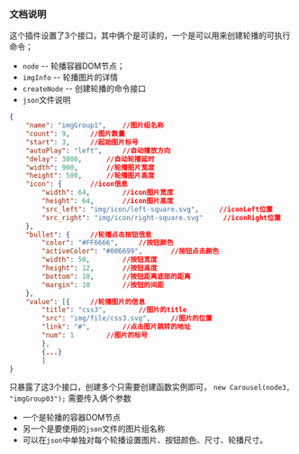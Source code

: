 ### 文档说明

这个插件设置了3个接口，其中俩个是可读的，一个是可以用来创建轮播的可执行命令；

- `node` -- 轮播容器DOM节点；
- `imgInfo` -- 轮播图片的详情
- `createNode` -- 创建轮播的命令接口
- `json`文件说明

```json
{
    "name": "imgGroup1",    //图片组名称
    "count": 9,     //图片数量
    "start": 3,     //起始图片标号
    "autoPlay": "left",     //自动播放方向
    "delay": 3000,      //自动轮播延时
    "width": 900,       //轮播图片宽度
    "height": 500,      //轮播图片高度
    "icon": {       //icon信息
        "width": 64,        //icon图片宽度
        "height": 64,       //icon图片高度
        "src_left": "img/icon/left-square.svg",     //iconLeft位置
        "src_right": "img/icon/right-square.svg"     //iconRight位置
    },
    "bullet": {     //轮播点击按钮信息
        "color": "#FF6666",     //按钮颜色
        "activeColor": "#006699",       //按钮点击颜色
        "width": 50,        //按钮宽度
        "height": 12,       //按钮高度
        "bottom": 10,       //按钮距离底部的距离
        "margin": 10        //按钮的间距
    },
    "value": [{     //轮播图片的信息
        "title": "css3",        //图片的title
        "src": "img/file/css3.svg",     //图片的位置
        "link": "#",        //点击图片跳转的地址
        "num": 1        //图片的标号
        },
        {...}
        ]
}
```
只暴露了这3个接口，创建多个只需要创建函数实例即可，
`new Carousel(node3, "imgGroup03");`
需要传入俩个参数
- 一个是轮播的容器DOM节点
- 另一个是要使用的`json`文件的图片组名称
- 可以在`json`中单独对每个轮播设置图片、按钮颜色、尺寸、轮播尺寸。

